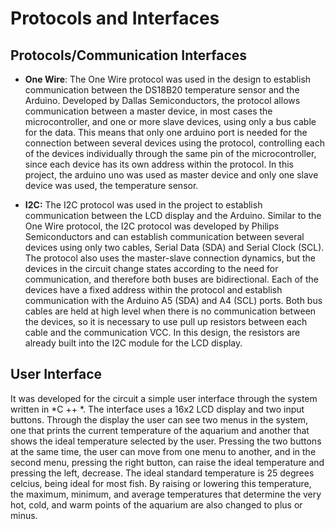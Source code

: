 # Protocols and Interfaces

## Protocols/Communication Interfaces

- **One Wire**: 
  The One Wire protocol was used in the design to establish communication between the DS18B20 temperature sensor and the Arduino. Developed by Dallas Semiconductors, the protocol allows communication between a master device, in most cases the microcontroller, and one or more slave devices, using only a bus cable for the data. This means that only one arduino port is needed for the connection between several devices using the protocol, controlling each of the devices individually through the same pin of the microcontroller, since each device has its own address within the protocol. In this project, the arduino uno was used as master device and only one slave device was used, the temperature sensor. 
  
- **I2C:**
  The I2C protocol was used in the project to establish communication between the LCD display and the Arduino. Similar to the One Wire protocol, the I2C protocol was developed by Philips Semiconductors and can establish communication between several devices using only two cables, Serial Data (SDA) and Serial Clock (SCL). The protocol also uses the master-slave connection dynamics, but the devices in the circuit change states according to the need for communication, and therefore both buses are bidirectional. Each of the devices have a fixed address within the protocol and establish communication with the Arduino A5 (SDA) and A4 (SCL) ports. Both bus cables are held at high level when there is no communication between the devices, so it is necessary to use pull up resistors between each cable and the communication VCC. In this design, the resistors are already built into the I2C module for the LCD display.

## User Interface
  
 It was developed for the circuit a simple user interface through the system written in *C ++ *. The interface uses a 16x2 LCD display and two input buttons. Through the display the user can see two menus in the system, one that prints the current temperature of the aquarium and another that shows the ideal temperature selected by the user. Pressing the two buttons at the same time, the user can move from one menu to another, and in the second menu, pressing the right button, can raise the ideal temperature and pressing the left, decrease. The ideal standard temperature is 25 degrees celcius, being ideal for most fish. By raising or lowering this temperature, the maximum, minimum, and average temperatures that determine the very hot, cold, and warm points of the aquarium are also changed to plus or minus.
  
